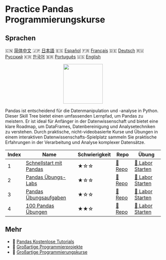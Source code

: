 # Practice Pandas Programmierungskurse

## Sprachen

🇨🇳 [简体中文](README_zh.md) 🇯🇵 [日本語](README_ja.md) 🇪🇸 [Español](README_es.md) 🇫🇷 [Français](README_fr.md) 🇩🇪 [Deutsch](README_de.md) 🇷🇺 [Русский](README_ru.md) 🇰🇷 [한국어](README_ko.md) 🇧🇷 [Português](README_pt.md) 🇺🇸 [English](README.md) 

<div align="center">
<img width="128px" src="https://file.labex.io/path/qhqKKAjZr3K5.png">
</div>

Pandas ist entscheidend für die Datenmanipulation und -analyse in Python. Dieser Skill Tree bietet einen umfassenden Lernpfad, um Pandas zu meistern. Er ist ideal für Anfänger in der Datenwissenschaft und bietet eine klare Roadmap, um DataFrames, Datenbereinigung und Analysetechniken zu verstehen. Durch praktische, nicht-videobasierte Kurse und Übungen in einem interaktiven Datenwissenschafts-Spielplatz sammeln Sie praktische Erfahrungen in der Verarbeitung und Analyse komplexer Datensätze.

|   Index | Name                                                                            | Schwierigkeit   | Repo                                                                | Übung                                                                      |
|---------|---------------------------------------------------------------------------------|-----------------|---------------------------------------------------------------------|----------------------------------------------------------------------------|
|       1 | [Schnellstart mit Pandas](https://labex.io/de/courses/quick-start-with-pandas)  | ★☆☆             | [🔗 Repo](https://github.com/labex-labs/quick-start-with-pandas)    | [🚀 Labor Starten](https://labex.io/de/courses/quick-start-with-pandas)    |
|       2 | [Pandas Übungs-Labs](https://labex.io/de/courses/pandas-practice-labs)          | ★☆☆             | [🔗 Repo](https://github.com/labex-labs/pandas-practice-labs)       | [🚀 Labor Starten](https://labex.io/de/courses/pandas-practice-labs)       |
|       3 | [Pandas Übungsaufgaben](https://labex.io/de/courses/pandas-practice-challenges) | ★☆☆             | [🔗 Repo](https://github.com/labex-labs/pandas-practice-challenges) | [🚀 Labor Starten](https://labex.io/de/courses/pandas-practice-challenges) |
|       4 | [100 Pandas Übungen](https://labex.io/de/courses/100-pandas-exercises)          | ★★☆             | [🔗 Repo](https://github.com/labex-labs/100-pandas-exercises)       | [🚀 Labor Starten](https://labex.io/de/courses/100-pandas-exercises)       |

## Mehr

- 🔗 [Pandas Kostenlose Tutorials](https://github.com/labex-labs/pandas-free-tutorials)
- 🔗 [Großartige Programmierprojekte](https://github.com/labex-labs/awesome-programming-projects)
- 🔗 [Großartige Programmierungskurse](https://github.com/labex-labs/awesome-programming-courses)

